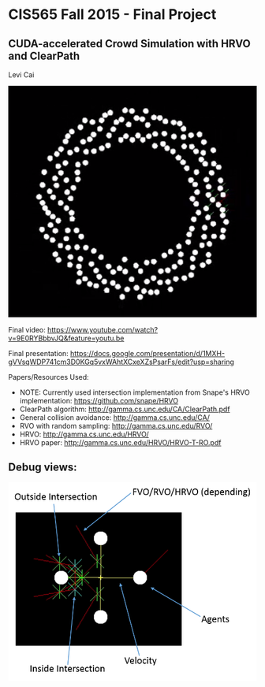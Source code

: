 # CIS565 Fall 2015 - Final Project

## CUDA-accelerated Crowd Simulation with HRVO and ClearPath

Levi Cai

![](img/200_robots.PNG)

Final video: https://www.youtube.com/watch?v=9E0RYBbbvJQ&feature=youtu.be

Final presentation: https://docs.google.com/presentation/d/1MXH-gVVsqWDP741cm3D0KGq5vxWAhtXCxeXZsPsarFs/edit?usp=sharing

Papers/Resources Used:
* NOTE: Currently used intersection implementation from Snape's HRVO implementation: https://github.com/snape/HRVO
* ClearPath algorithm: http://gamma.cs.unc.edu/CA/ClearPath.pdf
* General collision avoidance: http://gamma.cs.unc.edu/CA/
* RVO with random sampling: http://gamma.cs.unc.edu/RVO/
* HRVO: http://gamma.cs.unc.edu/HRVO/
* HRVO paper: http://gamma.cs.unc.edu/HRVO/HRVO-T-RO.pdf

## Debug views:

![](img/debug_view_labelled.png)


